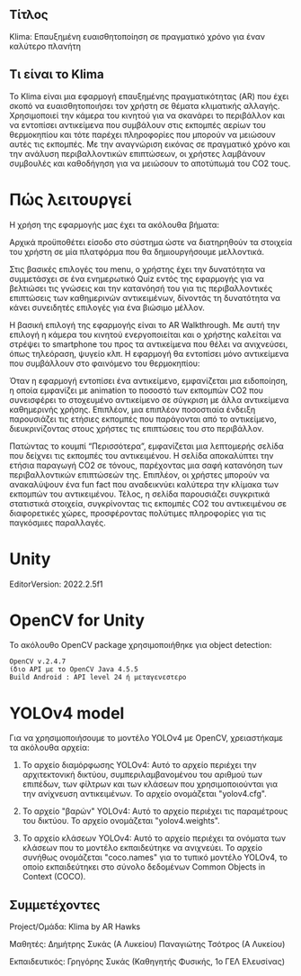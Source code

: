 ## Τίτλος

Klima:
    Επαυξημένη ευαισθητοποίηση σε πραγματικό χρόνο για έναν καλύτερο πλανήτη

## Τι είναι το Klima

Το Klima είναι μια εφαρμογή επαυξημένης πραγματικότητας (AR) που έχει σκοπό να ευαισθητοποιήσει τον χρήστη σε θέματα κλιματικής αλλαγής. Xρησιμοποιεί την κάμερα του κινητού για να σκανάρει το περιβάλλον και να εντοπίσει αντικείμενα που συμβάλουν στις εκπομπές αερίων του θερμοκηπίου και τότε παρέχει πληροφορίες που μπορούν να μειώσουν αυτές τις εκπομπές. Με την αναγνώριση εικόνας σε πραγματικό χρόνο και την ανάλυση περιβαλλοντικών επιπτώσεων, οι χρήστες λαμβάνουν συμβουλές και καθοδήγηση για να μειώσουν το αποτύπωμά του CO2 τους.

# Πώς λειτουργεί

Η χρήση της εφαρμογής μας έχει τα ακόλουθα βήματα:

Αρχικά προϋποθέτει είσοδο στο σύστημα ώστε να διατηρηθούν τα στοιχεία του χρήστη σε μία πλατφόρμα που θα δημιουργήσουμε μελλοντικά.

Στις βασικές επιλογές του menu, ο χρήστης έχει την δυνατότητα να συμμετάσχει σε ένα ενημερωτικό Quiz εντός της εφαρμογής για να βελτιώσει τις γνώσεις και την κατανόησή του για τις περιβαλλοντικές επιπτώσεις των καθημερινών αντικειμένων, δίνοντάς τη δυνατότητα να κάνει συνειδητές επιλογές για ένα βιώσιμο μέλλον.

Η βασική επιλογή της εφαρμογής είναι το AR Walkthrough. Με αυτή την επιλογή η κάμερα του κινητού ενεργοποιείται και ο χρήστης καλείται να στρέψει το smartphone του προς τα αντικείμενα που θέλει να ανιχνεύσει, όπως τηλεόραση, ψυγείο κλπ. Η εφαρμογή θα εντοπίσει μόνο αντικείμενα που συμβάλλουν στo φαινόμενο του θερμοκηπίου:

Όταν η εφαρμογή εντοπίσει ένα αντικείμενο, εμφανίζεται μια ειδοποίηση, η οποία εμφανίζει με animation το ποσοστό των εκπομπών CO2 που συνεισφέρει το στοχευμένο αντικείμενο σε σύγκριση με άλλα αντικείμενα καθημερινής χρήσης. Επιπλέον, μια επιπλέον ποσοστιαία ένδειξη παρουσιάζει τις ετήσιες εκπομπές που παράγονται από το αντικείμενο, διευκρινίζοντας στους χρήστες τις επιπτώσεις του στο περιβάλλον.

Πατώντας το κουμπί “Περισσότερα”, εμφανίζεται μια λεπτομερής σελίδα που δείχνει τις εκπομπές του αντικειμένου. Η σελίδα αποκαλύπτει την ετήσια παραγωγή CO2 σε τόνους, παρέχοντας μια σαφή κατανόηση των περιβαλλοντικών επιπτώσεών της. Επιπλέον, οι χρήστες μπορούν να ανακαλύψουν ένα fun fact που αναδεικνύει καλύτερα την κλίμακα των εκπομπών του αντικειμένου. Τέλος, η σελίδα παρουσιάζει συγκριτικά στατιστικά στοιχεία, συγκρίνοντας τις εκπομπές CO2 του αντικειμένου σε διαφορετικές χώρες, προσφέροντας πολύτιμες πληροφορίες για τις παγκόσμιες παραλλαγές.

# Unity

EditorVersion: 2022.2.5f1

# OpenCV for Unity

Το ακόλουθο OpenCV package χρησιμοποιήθηκε για object detection:

    OpenCV v.2.4.7
    ίδιο API με το OpenCV Java 4.5.5
    Build Android : API level 24 ή μεταγενεστερο

# YOLOv4 model

Για να χρησιμοποιήσουμε το μοντέλο YOLOv4 με OpenCV, χρειαστήκαμε τα ακόλουθα αρχεία:

1. Το αρχείο διαμόρφωσης YOLOv4: Αυτό το αρχείο περιέχει την αρχιτεκτονική δικτύου, συμπεριλαμβανομένου του αριθμού των επιπέδων, των φίλτρων και των κλάσεων που χρησιμοποιούνται για την ανίχνευση αντικειμένων. Το αρχείο ονομάζεται "yolov4.cfg".

2. Το αρχείο "βαρών" YOLOv4: Αυτό το αρχείο περιέχει τις παραμέτρους του δικτύου. Το αρχείο ονομάζεται "yolov4.weights".

3. Το αρχείο κλάσεων YOLOv4: Αυτό το αρχείο περιέχει τα ονόματα των κλάσεων που το μοντέλο εκπαιδεύτηκε να ανιχνεύει. Το αρχείο συνήθως ονομάζεται "coco.names" για το τυπικό μοντέλο YOLOv4, το οποίο εκπαιδεύτηκει στο σύνολο δεδομένων Common Objects in Context (COCO).

## Συμμετέχοντες

Project/Oμάδα:
    Klima by AR Hawks

Μαθητές:
    Δημήτρης Συκάς (Α Λυκείου)
    Παναγιώτης Τσότρος (Α Λυκείου)

Εκπαιδευτικός:
    Γρηγόρης Συκάς (Καθηγητής Φυσικής, 1ο ΓΕΛ Ελευσίνας)

